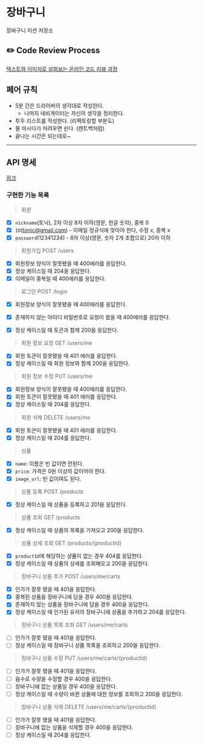 # 장바구니
장바구니 미션 저장소

## ✏️ Code Review Process
[텍스트와 이미지로 살펴보는 온라인 코드 리뷰 과정](https://github.com/next-step/nextstep-docs/tree/master/codereview)

## 페어 규칙

- 5분 간은 드라이버의 생각대로 작성한다.
    - 나머지 네비게이터는 자신의 생각을 정리한다.
- 투두 리스트를 작성한다. (리팩토링할 부분도)
- 물 마시다가 마려우면 쉰다. (캔트백처럼)
- 끝나는 시간은 되는데로~

---

## API 명세

[링크](https://phantom-lake-336.notion.site/API-25a439dc052f4d5588ae4ee8aa9da164)

### 구현한 기능 목록

> 회원
- [x] `nickname`(토닉), 2자 이상 8자 이하(영문, 한글 숫자), 중복 0
- [x] `ID`(tonic@gmail.com) - 이메일 정규식에 맞아야 한다, 수정 x, 중복 x
- [x] `password`(12341234) - 8자 이상(영문, 숫자 2개 조합으로) 20자 이하

> 회원가입 POST /users

- [x] 회원정보 양식이 잘못됐을 때 400에러를 응답한다.
- [x] 정상 케이스일 때 204을 응답한다.
- [x] 이메일이 중복일 때 400에러를 응답한다.

> 로그인 POST /login

- [x] 회원정보 양식이 잘못됐을 때 400에러를 응답한다.
- [x] 존재하지 않는 아이디 비밀번호로 요청이 왔을 때 400에러를 응답한다.
- [x] 정상 케이스일 때 토큰과 함께 200을 응답한다.


> 회원 정보 요청 GET /users/me

- [x] 회원 토큰이 잘못됐을 때 401 에러를 응답한다.
- [x] 정상 케이스일 때 회원 정보와 함께 200을 응답한다.

> 회원 정보 수정 PUT /users/me

- [x] 회원정보 양식이 잘못됐을 때 400에러를 응답한다.
- [x] 회원 토큰이 잘못됐을 때 401 에러를 응답한다.
- [x] 정상 케이스일 때 204를 응답한다.

> 회원 삭제 DELETE /users/me

- [x] 회원 토큰이 잘못됐을 때 401 에러를 응답한다.
- [x] 정상 케이스일 때 204를 응답한다.

> 상품

- [x] `name`: 이름은 빈 값이면 안된다.
- [x] `price`: 가격은 0원 이상의 값이어야 한다.
- [x] `image_url`: 빈 값이여도 된다.

> 상품 등록 POST /products

- [x] 정상 케이스일 때 상품을 등록하고 201을 응답한다.

> 상품 조회 GET /products

- [x] 정상 케이스일 때 상품의 목록을 가져오고 200을 응답한다.

> 상품 상세 조회 GET /products/{productId}

- [x] `productId`에 해당하는 상품이 없는 경우 404를 응답한다.
- [x] 정상 케이스일 때 상품의 상세를 조회해오고 200을 응답한다.

> 장바구니 상품 추가 POST /users/me/carts

- [x] 인가가 잘못 됐을 때 401을 응답한다.
- [x] 중복된 상품을 장바구니에 담을 경우 400을 응답한다.
- [x] 존재하지 않는 상품을 장바구니에 담을 경우 400을 응답한다.
- [x] 정상 케이스일 때 인가된 유저의 장바구니에 상품을 추가하고 204를 응답한다.

> 장바구니 상품 목록 조회 GET /users/me/carts

- [ ] 인가가 잘못 됐을 때 401을 응답한다.
- [ ] 정상 케이스일 때 장바구니 상품 목록을 조회하고 200을 응답한다.

> 장바구니 상품 수정 PUT /users/me/carts/{productId}

- [ ] 인가가 잘못 됐을 때 401을 응답한다.
- [ ] 음수로 수량을 수정할 경우 400을 응답한다.
- [ ] 장바구니에 없는 상품일 경우 400을 응답한다.
- [ ] 정상 케이스일 때 수량이 바뀐 상품에 대한 정보를 조회하고 200을 응답한다.

> 장바구니 상품 삭제 DELETE /users/me/carts/{productId}

- [ ] 인가가 잘못 됐을 때 401을 응답한다.
- [ ] 장바구니에 없는 상품을 삭제할 경우 400을 응답한다.
- [ ] 정상 케이스일 때 204를 응답한다.
